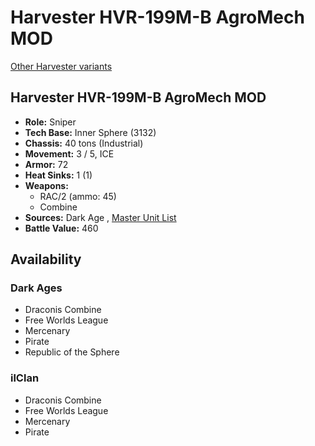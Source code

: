 # Harvester HVR-199M-B AgroMech MOD 

[Other Harvester variants](../harvester.md) 

## Harvester HVR-199M-B AgroMech MOD 

- **Role:** Sniper 
- **Tech Base:** Inner Sphere (3132) 
- **Chassis:** 40 tons (Industrial) 
- **Movement:** 3 / 5, ICE 
- **Armor:** 72 
- **Heat Sinks:** 1 (1) 
- **Weapons:** 
  - RAC/2 (ammo: 45) 
  - Combine 
- **Sources:** Dark Age , [Master Unit List](http://masterunitlist.info/Unit/Details/7863) 
- **Battle Value:** 460 

## Availability 

### Dark Ages 

- Draconis Combine 
- Free Worlds League 
- Mercenary 
- Pirate 
- Republic of the Sphere 

### ilClan 

- Draconis Combine 
- Free Worlds League 
- Mercenary 
- Pirate 

